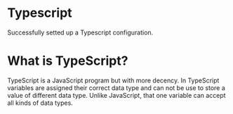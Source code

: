 # Typescript
Successfully setted up a Typescript configuration.

# What is TypeScript?
TypeScript is a JavaScript program but with more decency. In TypeScript variables are assigned their correct data type and can not be use to store a value of different data type. Unlike JavaScript, that one variable can accept all kinds of data types.
